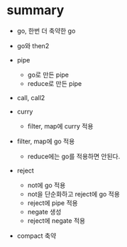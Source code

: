 # summary

- go, 한번 더 축약한 go
- go와 then2

- pipe
  - go로 만든 pipe
  - reduce로 만든 pipe

- call, call2

- curry
  - filter, map에 curry 적용

- filter, map에 go 적용
  - reduce에는 go를 적용하면 안된다.

- reject
  - not에 go 적용
  - not을 단순화하고 reject에 go 적용
  - reject에 pipe 적용
  - negate 생성
  - reject에 negate 적용

- compact 축약
